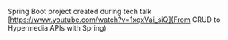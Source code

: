 Spring Boot project created during tech talk
[https://www.youtube.com/watch?v=1xqxVai_siQ](From CRUD to Hypermedia APIs with Spring)
